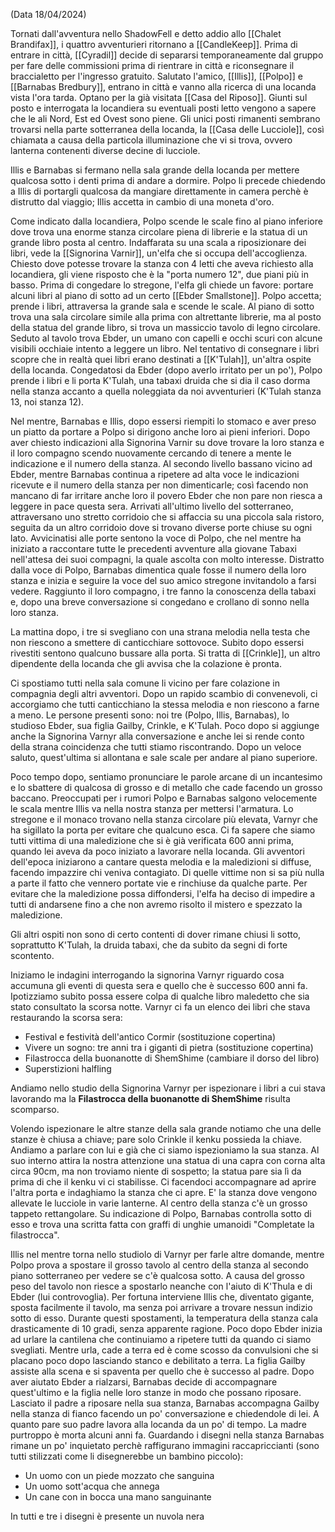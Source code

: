 (Data 18/04/2024)

Tornati dall'avventura nello ShadowFell e detto addio allo [[Chalet Brandifax]], i quattro avventurieri ritornano a [[CandleKeep]].
Prima di entrare in città, [[Cyradil]] decide di separarsi temporaneamente dal gruppo per fare delle commissioni prima di rientrare in città e riconsegnare il braccialetto per l'ingresso gratuito.
Salutato l'amico, [[Illis]], [[Polpo]] e [[Barnabas Bredbury]], entrano in città e vanno alla ricerca di una locanda vista l'ora tarda.
Optano per la già visitata [[Casa del Riposo]]. Giunti sul posto e interrogata la locandiera su eventuali posti letto vengono a sapere che le ali Nord, Est ed Ovest sono piene. Gli unici posti rimanenti sembrano trovarsi nella parte sotterranea della locanda, la [[Casa delle Lucciole]], così chiamata a causa della particola illuminazione che vi si trova, ovvero lanterna contenenti diverse decine di lucciole.

Illis e Barnabas si fermano nella sala grande della locanda per mettere qualcosa sotto i denti prima di andare a dormire. Polpo li precede chiedendo a Illis di portargli qualcosa da mangiare direttamente in camera perchè è distrutto dal viaggio; Illis accetta in cambio di una moneta d'oro.

Come indicato dalla locandiera, Polpo scende le scale fino al piano inferiore dove trova una enorme stanza circolare piena di librerie e la statua di un grande libro posta al centro.
Indaffarata su una scala a riposizionare dei libri, vede la [[Signorina Varnir]], un'elfa che si occupa dell'accoglienza. 
Chiesto dove potesse trovare la stanza con 4 letti che aveva richiesto alla locandiera, gli viene risposto che è la "porta numero 12", due piani più in basso. Prima di congedare lo stregone, l'elfa gli chiede un favore: portare alcuni libri al piano di sotto ad un certo [[Ebder Smallstone]].
Polpo accetta; prende i libri, attraversa la grande sala e scende le scale.
Al piano di sotto trova una sala circolare simile alla prima con altrettante librerie, ma al posto della statua del grande libro, si trova un massiccio tavolo di legno circolare. Seduto al tavolo trova Ebder, un umano con capelli e occhi scuri con alcune visibili occhiaie intento a leggere un libro.
Nel tentativo di consegnare i libri scopre che in realtà quei libri erano destinati a [[K'Tulah]], un'altra ospite della locanda. 
Congedatosi da Ebder (dopo averlo irritato per un po'), Polpo prende i libri e li porta K'Tulah, una tabaxi druida che si dia il caso dorma nella stanza accanto a quella noleggiata da noi avventurieri (K'Tulah stanza 13, noi stanza 12).

Nel mentre, Barnabas e Illis, dopo essersi riempiti lo stomaco e aver preso un piatto da portare a Polpo si dirigono anche loro ai pieni inferiori.
Dopo aver chiesto indicazioni alla Signorina Varnir su dove trovare la loro stanza e il loro compagno scendo nuovamente cercando di tenere a mente le indicazione e il numero della stanza.
Al secondo livello bassano vicino ad Ebder, mentre Barnabas continua a ripetere ad alta voce le indicazioni ricevute e il numero della stanza per non dimenticarle; così facendo non mancano di far irritare anche loro il povero Ebder che non pare non riesca a leggere in pace questa sera.
Arrivati all'ultimo livello del sotterraneo, attraversano uno stretto corridoio che si affaccia su una piccola sala ristoro, seguita da un altro corridoio dove si trovano diverse porte chiuse su ogni lato.
Avvicinatisi alle porte sentono la voce di Polpo, che nel mentre ha iniziato a raccontare tutte le precedenti avventure alla giovane Tabaxi nell'attesa dei suoi compagni, la quale ascolta con molto interesse.
Distratto dalla voce di Polpo, Barnabas dimentica quale fosse il numero della loro stanza e inizia e seguire la voce del suo amico stregone invitandolo a farsi vedere. 
Raggiunto il loro compagno, i tre fanno la conoscenza della tabaxi e, dopo una breve conversazione si congedano e crollano di sonno nella loro stanza.

La mattina dopo, i tre si svegliano con una strana melodia nella testa che non riescono a smettere di canticchiare sottovoce.
Subito dopo essersi rivestiti sentono qualcuno bussare alla porta.
Si tratta di [[Crinkle]], un altro dipendente della locanda che gli avvisa che la colazione è pronta.

Ci spostiamo tutti nella sala comune li vicino per fare colazione in compagnia degli altri avventori. Dopo un rapido scambio di convenevoli, ci accorgiamo che tutti canticchiano la stessa melodia e non riescono a farne a meno.
Le persone presenti sono:
noi tre (Polpo, Illis, Barnabas), lo studioso Ebder, sua figlia Gailby, Crinkle, e K'Tulah. 
Poco dopo si aggiunge anche la Signorina Varnyr alla conversazione e anche lei si rende conto della strana coincidenza che tutti stiamo riscontrando. Dopo un veloce saluto, quest'ultima si allontana e sale scale per andare al piano superiore.

Poco tempo dopo, sentiamo pronunciare le parole arcane di un incantesimo e lo sbattere di qualcosa di grosso e di metallo che cade facendo un grosso baccano.
Preoccupati per i rumori Polpo e Barnabas salgono velocemente le scala mentre Illis va nella nostra stanza per mettersi l'armatura.
Lo stregone e il monaco trovano nella stanza circolare più elevata, Varnyr che ha sigillato la porta per evitare che qualcuno esca.
Ci fa sapere che siamo tutti vittima di una maledizione che si è già verificata 600 anni prima, quando lei aveva da poco iniziato a lavorare nella locanda.
Gli avventori dell'epoca iniziarono a cantare questa melodia e la maledizioni si diffuse, facendo impazzire chi veniva contagiato. Di quelle vittime non si sa più nulla a parte il fatto che vennero portate vie e rinchiuse da qualche parte.
Per evitare che la maledizione possa diffondersi, l'elfa ha deciso di impedire a tutti di andarsene fino a che non avremo risolto il mistero e spezzato la maledizione.

Gli altri ospiti non sono di certo contenti di dover rimane chiusi li sotto, soprattutto K'Tulah, la druida tabaxi, che da subito da segni di forte scontento.

Iniziamo le indagini interrogando la signorina Varnyr riguardo cosa accumuna gli eventi di questa sera e quello che è successo 600 anni fa. Ipotizziamo subito possa essere colpa di qualche libro maledetto che sia stato consultato la scorsa notte.
Varnyr ci fa un elenco dei libri che stava restaurando la scorsa sera:

- Festival e festività dell'antico Cormir (sostituzione copertina)
- Vivere un sogno: tre anni tra i giganti di pietra (sostituzione copertina)
- Filastrocca della buonanotte di ShemShime (cambiare il dorso del libro)
- Superstizioni halfling 

Andiamo nello studio della Signorina Varnyr per ispezionare i libri a cui stava lavorando ma la **Filastrocca della buonanotte di ShemShime** risulta scomparso.

Volendo ispezionare le altre stanze della sala grande notiamo che una delle stanze è chiusa a chiave; pare solo Crinkle il kenku possieda la chiave.
Andiamo a parlare con lui e già che ci siamo ispezioniamo la sua stanza. Al suo interno attira la nostra attenzione una statua di una capra con corna alta circa 90cm, ma non troviamo niente di sospetto; la statua pare sia lì da prima di che il kenku vi ci stabilisse.
Ci facendoci accompagnare ad aprire l'altra porta e indaghiamo la stanza che ci apre.
E' la stanza dove vengono allevate le lucciole in varie lanterne. Al centro della stanza c'è un grosso tappeto rettangolare. Su indicazione di Polpo, Barnabas controlla sotto di esso e trova una scritta fatta con graffi di unghie umanoidi "Completate la filastrocca".

Illis nel mentre torna nello studiolo di Varnyr per farle altre domande, mentre Polpo prova a spostare il grosso tavolo al centro della stanza al secondo piano sotterraneo per vedere se c'è qualcosa sotto. 
A causa del grosso peso del tavolo non riesce a spostarlo neanche con l'aiuto di K'Thula e di Ebder (lui controvoglia).
Per fortuna interviene Illis che, diventato gigante, sposta facilmente il tavolo, ma senza poi arrivare a trovare nessun indizio sotto di esso.
Durante questi spostamenti, la temperatura della stanza cala drasticamente di 10 gradi, senza apparente ragione. 
Poco dopo Ebder inizia ad urlare la cantilena che continuiamo a ripetere tutti da quando ci siamo svegliati. Mentre urla, cade a terra ed è come scosso da convulsioni che si placano poco dopo lasciando stanco e debilitato a terra.
La figlia Gailby assiste alla scena e si spaventa per quello che è successo al padre.
Dopo aver aiutato Ebder a rialzarsi, Barnabas decide di accompagnare quest'ultimo e la figlia nelle loro stanze in modo che possano riposare.
Lasciato il padre a riposare nella sua stanza, Barnabas accompagna Gailby nella stanza di fianco facendo un po' conversazione e chiedendole di lei.
A quanto pare suo padre lavora alla locanda da un po' di tempo. La madre purtroppo è morta alcuni anni fa.
Guardando i disegni nella stanza Barnabas rimane un po' inquietato perchè raffigurano immagini raccapriccianti (sono tutti stilizzati come li disegnerebbe un bambino piccolo):

- Un uomo con un piede mozzato che sanguina
- Un uomo sott'acqua che annega
- Un cane con in bocca una mano sanguinante 

In tutti e tre i disegni è presente un nuvola nera 
















